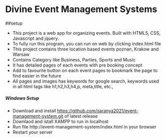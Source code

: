 # Divine Event Management Systems

##setup
* This project is a web app for organizing events. Built with HTML5, CSS, Javascript and jquery.
* To fully run this program, you can run on web by clicking index.html file
* This project contains three location based events poznan, Krakow and Warsaw
* Contains Category like Business, Parties, Sports and Music
* It has detailed pages of each events with pre booking concept
* Add to favourite button on each event pages to bookmark the page to find easier in the future
* All pages and images has keywords for google search, keywords used in all html tags like h1,h2,h3,h4,p, meta,title, etc.,

##### Windows Setup
* Download and install https://github.com/saranya2021/event-management-system.git of latest release
* Downlaod and istall XAMPP to run in localhost
* Run file http://event-management-system/index.html in your browser
* Restart your server

